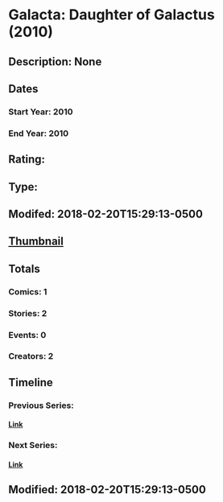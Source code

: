 # Galacta: Daughter of Galactus (2010)
## Description: None
## Dates
### Start Year: 2010
### End Year: 2010
## Rating: 
## Type: 
## Modifed: 2018-02-20T15:29:13-0500
## [Thumbnail](http://i.annihil.us/u/prod/marvel/i/mg/c/d0/5a8c84f3c68cb.jpg)
## Totals
### Comics: 1
### Stories: 2
### Events: 0
### Creators: 2
## Timeline
### Previous Series: 
#### [Link]()
### Next Series: 
#### [Link]()
## Modified: 2018-02-20T15:29:13-0500